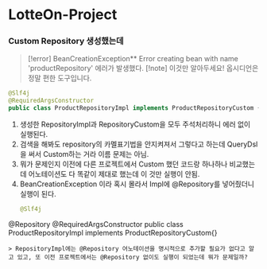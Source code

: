 # LotteOn-Project

### Custom Repository 생성했는데 

> [!error] BeanCreationException** Error creating bean with name 'productRepository' 에러가 발생했다.
> [!note]  이것만  알아두세요!
>  옵시디언은 정말 편한 도구입니다.
```java
@Slf4j
@RequiredArgsConstructor
public class ProductRepositoryImpl implements ProductRepositoryCustom {}
```
1. 생성한 RepositoryImpl과 RepositoryCustom을 모두 주석처리하니 에러 없이 실행된다.
2. 검색을 해봐도 repository의 카멜표기법을 안지켜져서 그렇다고 하는데 QueryDsl을 써서 Custom하는 거라 이름 문제는 아님. 
3. 뭐가 문제인지 이전에 다른 프로젝트에서 Custom 했던 코드랑 하나하나 비교했는데 어노테이션도 다 똑같이 제대로 했는데 이 것만 실행이 안됨.
4. BeanCreationException 이라 혹시 몰라서 Impl에 @Repository를 넣어줬더니 실행이 된다.
   ```java
   @Slf4j
@Repository
@RequiredArgsConstructor
public class ProductRepositoryImpl implements ProductRepositoryCustom{}
   ```
   > RepositoryImpl에는 @Repository 어노테이션을 명시적으로 추가할 필요가 없다고 알고 있고, 또 이전 프로젝트에서는 @Repository 없이도 실행이 되었는데 뭐가 문제일까?


